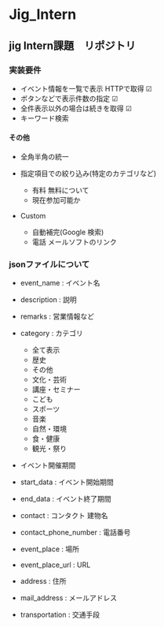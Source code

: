 # Jig_Intern
## jig Intern課題　リポジトリ


### 実装要件

* イベント情報を一覧で表示 HTTPで取得 ☑
* ボタンなどで表示件数の指定 ☑ 
* 全件表示以外の場合は続きを取得 ☑
* キーワード検索

#### その他
* 全角半角の統一

* 指定項目での絞り込み(特定のカテゴリなど)
  * 有料 無料について
  * 現在参加可能か

* Custom
  * 自動補完(Google 検索)
  * 電話 メールソフトのリンク

### jsonファイルについて

* event_name : イベント名
* description : 説明
* remarks : 営業情報など
* category : カテゴリ
  * 全て表示
  * 歴史
  * その他
  * 文化・芸術
  * 講座・セミナー
  * こども
  * スポーツ
  * 音楽
  * 自然・環境
  * 食・健康
  * 観光・祭り

* イベント開催期間
* start_data : イベント開始期間
* end_data : イベント終了期間
* contact : コンタクト 建物名
* contact_phone_number : 電話番号
* event_place : 場所
* event_place_url : URL
* address : 住所
* mail_address : メールアドレス 
* transportation : 交通手段